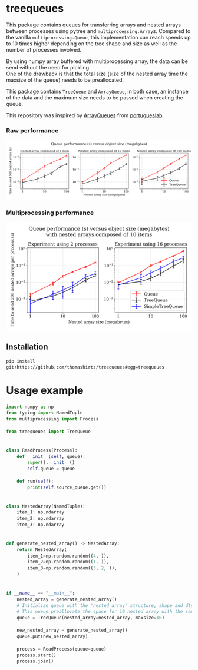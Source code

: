 # treequeues

This package contains queues for transferring arrays and nested arrays between processes using
pytree and `multiprocessing.Array`s. Compared to the vanilla `multiprocessing.Queue`, this implementation
can reach speeds up to 10 times higher depending on the tree shape and size as well as the number of processes involved.

By using numpy array buffered with multiprocessing array, the data can be send without the need for pickling.  
One of the drawback is that the total size (size of the nested array time the maxsize of the queue) needs to be 
preallocated.

This package contains `TreeQueue` and `ArrayQueue`, in both case, an instance of the data and the maximum size needs to be passed when creating the queue.

This repository was inspired by [ArrayQueues](https://github.com/portugueslab/arrayqueues) from [portugueslab](https://github.com/portugueslab).

### Raw performance

<p align="center">
    <img align="centre" width="1000"  src="benchmark_performance.png">
</p>

### Multiprocessing performance

<p align="center">
    <img align="center" width="600"  src="benchmark_multiprocessing.png">
</p>


## Installation
```
pip install git+https://github.com/thomashirtz/treequeues#egg=treequeues
```

# Usage example
```python
import numpy as np
from typing import NamedTuple
from multiprocessing import Process

from treequeues import TreeQueue


class ReadProcess(Process):
    def __init__(self, queue):
        super().__init__()
        self.queue = queue
      
    def run(self):
        print(self.source_queue.get())
        
        
class NestedArray(NamedTuple):
    item_1: np.ndarray
    item_2: np.ndarray
    item_3: np.ndarray

    
def generate_nested_array() -> NestedArray:
    return NestedArray(
        item_1=np.random.random((4, )),
        item_2=np.random.random((1, )),
        item_3=np.random.random((3, 2, )),
    )
    

if __name__ == "__main__":
    nested_array = generate_nested_array()
    # Initialize queue with the 'nested_array' structure, shape and dtype. 
    # This queue preallocate the space for 10 nested array with the same specification in a shared memory.
    queue = TreeQueue(nested_array=nested_array, maxsize=10)
    
    new_nested_array = generate_nested_array()
    queue.put(new_nested_array)
    
    process = ReadProcess(queue=queue)
    process.start()
    process.join()
    
```
